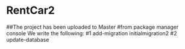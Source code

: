 # RentCar2
##The project has been uploaded to Master
#from package manager console We write the following:
#1 add-migration initialmigration2
#2 update-database
